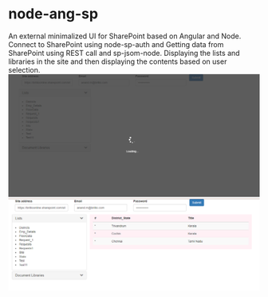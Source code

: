 # node-ang-sp
An external minimalized UI for SharePoint based on Angular and Node.
Connect to SharePoint using node-sp-auth and Getting data from SharePoint using REST call and sp-jsom-node.
Displaying the lists and libraries in the site and then displaying the contents based on user selection.
![alt text](https://github.com/AnandMPadmanabhan/node-ang-sp/blob/master/LoadData.PNG)
![alt text](https://github.com/AnandMPadmanabhan/node-ang-sp/blob/master/DisplayData.PNG)
